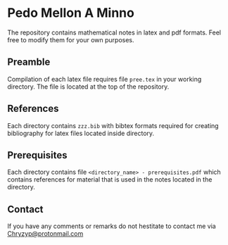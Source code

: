 # Pedo Mellon A Minno

The repository contains mathematical notes in latex and pdf formats. Feel free to modify them for your own purposes.

## Preamble
Compilation of each latex file requires file
`pree.tex`
in your working directory. The file is located at the top of the repository.

## References
Each directory contains
`zzz.bib`
with bibtex formats required for creating bibliography for latex files located inside directory.

## Prerequisites
Each directory contains file
`<directory_name> - prerequisites.pdf`
which contains references for material that is used in the notes located in the directory.

## Contact
If you have any comments or remarks do not hestitate to contact me via Chryzyp@protonmail.com

